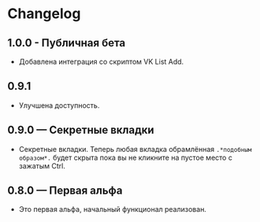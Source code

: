 # Changelog

## 1.0.0 - Публичная бета

- Добавлена интеграция со скриптом VK List Add.

## 0.9.1

- Улучшена доступность.

## 0.9.0 — Секретные вкладки

- Секретные вкладки. Теперь любая вкладка обрамлённая `.*подобным образом*.` будет скрыта пока вы не кликните на пустое место с зажатым Ctrl.

## 0.8.0 — Первая альфа

- Это первая альфа, начальный функционал реализован.